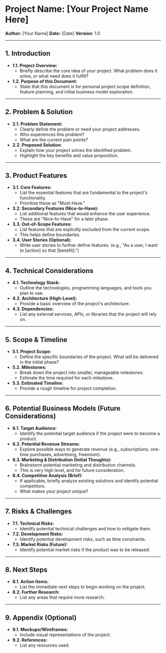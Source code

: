 # Project Name: [Your Project Name Here]

**Author:** [Your Name]
**Date:** [Date]
**Version:** 1.0

---

## 1. Introduction

* **1.1. Project Overview:**
    * Briefly describe the core idea of your project. What problem does it solve, or what need does it fulfill?
* **1.2. Purpose of this Document:**
    * State that this document is for personal project scope definition, feature planning, and initial business model exploration.

---

## 2. Problem & Solution

* **2.1. Problem Statement:**
    * Clearly define the problem or need your project addresses.
    * Who experiences this problem?
    * What are the current pain points?
* **2.2. Proposed Solution:**
    * Explain how your project solves the identified problem.
    * Highlight the key benefits and value proposition.

---

## 3. Product Features

* **3.1. Core Features:**
    * List the essential features that are fundamental to the project's functionality.
    * Prioritize these as "Must-Have."
* **3.2. Secondary Features (Nice-to-Have):**
    * List additional features that would enhance the user experience.
    * These are "Nice-to-Have" for a later phase.
* **3.3. Out-of-Scope Features:**
    * List features that are explicitly excluded from the current scope.
    * This helps define boundaries.
* **3.4. User Stories (Optional):**
    * Write user stories to further define features. (e.g., "As a user, I want to [action] so that [benefit].")

---

## 4. Technical Considerations

* **4.1. Technology Stack:**
    * Outline the technologies, programming languages, and tools you plan to use.
* **4.2. Architecture (High-Level):**
    * Provide a basic overview of the project's architecture.
* **4.3. Dependencies:**
    * List any external services, APIs, or libraries that the project will rely on.

---

## 5. Scope & Timeline

* **5.1. Project Scope:**
    * Define the specific boundaries of the project. What will be delivered in the initial phase?
* **5.2. Milestones:**
    * Break down the project into smaller, manageable milestones.
    * Estimate the time required for each milestone.
* **5.3. Estimated Timeline:**
    * Provide a rough timeline for project completion.

---

## 6. Potential Business Models (Future Considerations)

* **6.1. Target Audience:**
    * Identify the potential target audience if the project were to become a product.
* **6.2. Potential Revenue Streams:**
    * Explore possible ways to generate revenue (e.g., subscriptions, one-time purchases, advertising, freemium).
* **6.3. Marketing & Distribution (Initial Thoughts):**
    * Brainstorm potential marketing and distribution channels.
    * This is very high level, and for future consideration.
* **6.4. Competitive Analysis (Brief):**
    * If applicable, briefly analyze existing solutions and identify potential competitors.
    * What makes your project unique?

---

## 7. Risks & Challenges

* **7.1. Technical Risks:**
    * Identify potential technical challenges and how to mitigate them.
* **7.2. Development Risks:**
    * Identify potential development risks, such as time constraints.
* **7.3. Market Risks (Future):**
    * Identify potential market risks if the product was to be released.

---

## 8. Next Steps

* **8.1. Action Items:**
    * List the immediate next steps to begin working on the project.
* **8.2. Further Research:**
    * List any areas that require more research.

---

## 9. Appendix (Optional)

* **9.1. Mockups/Wireframes:**
    * Include visual representations of the project.
* **9.2. References:**
    * List any resources used.
